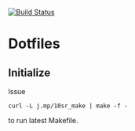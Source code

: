 [![Build Status](https://travis-ci.org/10sr/dotfiles.svg?branch=master)](https://travis-ci.org/10sr/dotfiles)

Dotfiles
========


Initialize
----------

Issue

    curl -L j.mp/10sr_make | make -f -

to run latest Makefile.
